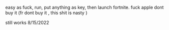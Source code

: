easy as fuck, run, put anything as key, then launch fortnite.
fuck apple dont buy it
(fr dont buy it , this shit is nasty )


still works 8/15/2022
